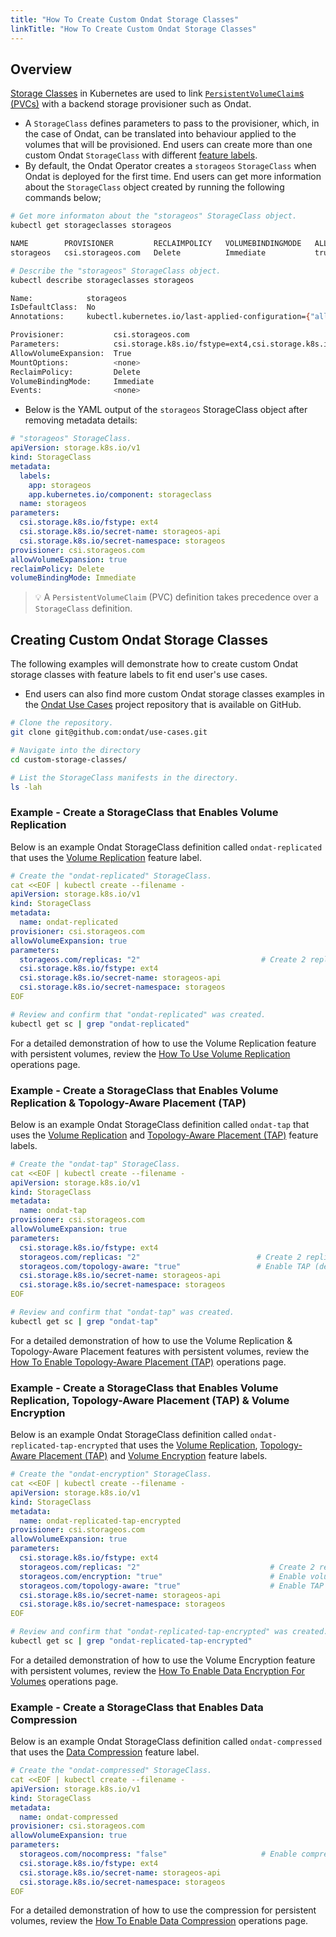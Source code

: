 ```yaml
---
title: "How To Create Custom Ondat Storage Classes"
linkTitle: "How To Create Custom Ondat Storage Classes"
---
```


## Overview

[Storage Classes](https://kubernetes.io/docs/concepts/storage/storage-classes/) in Kubernetes are used to link [`PersistentVolumeClaim`s (PVCs)](https://kubernetes.io/docs/concepts/storage/persistent-volumes/) with a backend storage provisioner such as Ondat.

- A `StorageClass` defines parameters to pass to the provisioner, which, in the case of Ondat, can be translated into behaviour applied to the volumes that will be provisioned. End users can create more than one custom Ondat `StorageClass` with different [feature labels](/docs/concepts/labels/).
- By default, the Ondat Operator creates a `storageos` `StorageClass` when Ondat is deployed for the first time. End users can get more information about the `StorageClass` object created by running the following commands below;

```bash
# Get more informaton about the "storageos" StorageClass object.
kubectl get storageclasses storageos

NAME        PROVISIONER         RECLAIMPOLICY   VOLUMEBINDINGMODE   ALLOWVOLUMEEXPANSION   AGE
storageos   csi.storageos.com   Delete          Immediate           true                   13m

# Describe the "storageos" StorageClass object.
kubectl describe storageclasses storageos

Name:            storageos
IsDefaultClass:  No
Annotations:     kubectl.kubernetes.io/last-applied-configuration={"allowVolumeExpansion":true,"apiVersion":"storage.k8s.io/v1","kind":"StorageClass","metadata":{"annotations":{},"labels":{"app":"storageos","app.kubernetes.io/component":"storageclass"},"name":"storageos"},"parameters":{"csi.storage.k8s.io/fstype":"ext4","csi.storage.k8s.io/secret-name":"storageos-api","csi.storage.k8s.io/secret-namespace":"storageos"},"provisioner":"csi.storageos.com","reclaimPolicy":"Delete","volumeBindingMode":"Immediate"}

Provisioner:           csi.storageos.com
Parameters:            csi.storage.k8s.io/fstype=ext4,csi.storage.k8s.io/secret-name=storageos-api,csi.storage.k8s.io/secret-namespace=storageos
AllowVolumeExpansion:  True
MountOptions:          <none>
ReclaimPolicy:         Delete
VolumeBindingMode:     Immediate
Events:                <none>
```

- Below is the YAML output of the `storageos` StorageClass object after removing metadata details:

```yaml
# "storageos" StorageClass.
apiVersion: storage.k8s.io/v1
kind: StorageClass
metadata:
  labels:
    app: storageos
    app.kubernetes.io/component: storageclass
  name: storageos
parameters:
  csi.storage.k8s.io/fstype: ext4
  csi.storage.k8s.io/secret-name: storageos-api
  csi.storage.k8s.io/secret-namespace: storageos
provisioner: csi.storageos.com
allowVolumeExpansion: true
reclaimPolicy: Delete
volumeBindingMode: Immediate
```

> 💡 A `PersistentVolumeClaim` (PVC) definition takes precedence over a `StorageClass` definition.

## Creating Custom Ondat Storage Classes

The following examples will demonstrate how to create custom Ondat storage classes with feature labels to fit end user's use cases.

- End users can also find more custom Ondat storage classes examples in the [Ondat Use Cases](https://github.com/ondat/use-cases) project repository that is available on GitHub.

```bash
# Clone the repository.
git clone git@github.com:ondat/use-cases.git

# Navigate into the directory
cd custom-storage-classes/

# List the StorageClass manifests in the directory.
ls -lah
```

### Example - Create a StorageClass that Enables Volume Replication

Below is an example Ondat StorageClass definition called `ondat-replicated` that uses the [Volume Replication](/docs/concepts/replication/) feature label.

```yaml
# Create the "ondat-replicated" StorageClass.
cat <<EOF | kubectl create --filename -
apiVersion: storage.k8s.io/v1
kind: StorageClass
metadata:
  name: ondat-replicated
provisioner: csi.storageos.com
allowVolumeExpansion: true
parameters:
  storageos.com/replicas: "2"                           # Create 2 replica volumes.
  csi.storage.k8s.io/fstype: ext4
  csi.storage.k8s.io/secret-name: storageos-api
  csi.storage.k8s.io/secret-namespace: storageos
EOF
```

```bash
# Review and confirm that "ondat-replicated" was created.
kubectl get sc | grep "ondat-replicated"
```

For a detailed demonstration of how to use the Volume Replication feature with persistent volumes, review the [How To Use Volume Replication](/docs/operations/replication/) operations page.

### Example - Create a StorageClass that Enables Volume Replication & Topology-Aware Placement (TAP)

Below is an example Ondat StorageClass definition called `ondat-tap` that uses the [Volume Replication](/docs/concepts/replication/) and [Topology-Aware Placement (TAP)](/docs/concepts/tap/) feature labels.

```yaml
# Create the "ondat-tap" StorageClass.
cat <<EOF | kubectl create --filename -
apiVersion: storage.k8s.io/v1
kind: StorageClass
metadata:
  name: ondat-tap
provisioner: csi.storageos.com
allowVolumeExpansion: true
parameters:
  csi.storage.k8s.io/fstype: ext4
  storageos.com/replicas: "2"                          # Create 2 replica volumes.
  storageos.com/topology-aware: "true"                 # Enable TAP (default looks for "https://topology.kubernetes.io/zone=" on nodes)
  csi.storage.k8s.io/secret-name: storageos-api
  csi.storage.k8s.io/secret-namespace: storageos
EOF
```

```bash
# Review and confirm that "ondat-tap" was created.
kubectl get sc | grep "ondat-tap"
```

For a detailed demonstration of how to use the Volume Replication & Topology-Aware Placement features with persistent volumes, review the [How To Enable Topology-Aware Placement (TAP)](/docs/operations/tap/) operations page.

### Example - Create a StorageClass that Enables Volume Replication, Topology-Aware Placement (TAP) & Volume Encryption

Below is an example Ondat StorageClass definition called `ondat-replicated-tap-encrypted` that uses the [Volume Replication](/docs/concepts/replication/), [Topology-Aware Placement (TAP)](/docs/concepts/tap/) and [Volume Encryption](/docs/concepts/encryption/) feature labels.

```yaml
# Create the "ondat-encryption" StorageClass.
cat <<EOF | kubectl create --filename -
apiVersion: storage.k8s.io/v1
kind: StorageClass
metadata:
  name: ondat-replicated-tap-encrypted
provisioner: csi.storageos.com
allowVolumeExpansion: true
parameters:
  csi.storage.k8s.io/fstype: ext4
  storageos.com/replicas: "2"                             # Create 2 replica volumes.
  storageos.com/encryption: "true"                        # Enable volume encryption.
  storageos.com/topology-aware: "true"                    # Enable TAP (default looks for "https://topology.kubernetes.io/zone=" on nodes)
  csi.storage.k8s.io/secret-name: storageos-api
  csi.storage.k8s.io/secret-namespace: storageos
EOF
```

```bash
# Review and confirm that "ondat-replicated-tap-encrypted" was created.
kubectl get sc | grep "ondat-replicated-tap-encrypted"
```

For a detailed demonstration of how to use the Volume Encryption feature with persistent volumes, review the [How To Enable Data Encryption For Volumes](/docs/operations/encryption/) operations page.

### Example - Create a StorageClass that Enables Data Compression

Below is an example Ondat StorageClass definition called `ondat-compressed` that uses the [Data Compression](/docs/concepts/replication/) feature label.

```yaml
# Create the "ondat-compressed" StorageClass.
cat <<EOF | kubectl create --filename -
apiVersion: storage.k8s.io/v1
kind: StorageClass
metadata:
  name: ondat-compressed
provisioner: csi.storageos.com
allowVolumeExpansion: true
parameters:
  storageos.com/nocompress: "false"                     # Enable compression of data-at-rest and data-in-transit.
  csi.storage.k8s.io/fstype: ext4
  csi.storage.k8s.io/secret-name: storageos-api
  csi.storage.k8s.io/secret-namespace: storageos
EOF
```

For a detailed demonstration of how to use the compression for persistent volumes, review the [How To Enable Data Compression](/docs/operations/compression/) operations page.
